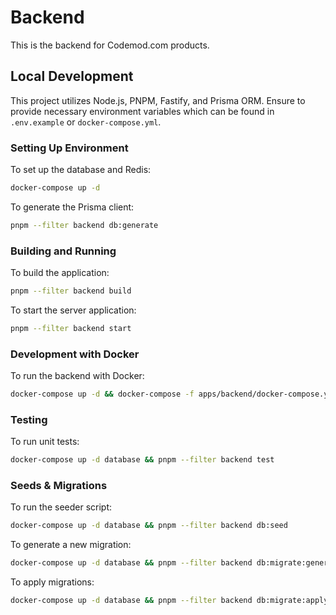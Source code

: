 # Backend

This is the backend for Codemod.com products.

## Local Development

This project utilizes Node.js, PNPM, Fastify, and Prisma ORM. Ensure to provide necessary environment variables which can be found in `.env.example` or `docker-compose.yml`.

### Setting Up Environment

To set up the database and Redis:

```bash
docker-compose up -d
```

To generate the Prisma client:

```bash
pnpm --filter backend db:generate
```

### Building and Running

To build the application:

```bash
pnpm --filter backend build
```

To start the server application:

```bash
pnpm --filter backend start
```

### Development with Docker

To run the backend with Docker:

```bash
docker-compose up -d && docker-compose -f apps/backend/docker-compose.yml up --build
```

### Testing

To run unit tests:

```bash
docker-compose up -d database && pnpm --filter backend test
```

### Seeds & Migrations

To run the seeder script:

```bash
docker-compose up -d database && pnpm --filter backend db:seed
```
To generate a new migration:

```bash
docker-compose up -d database && pnpm --filter backend db:migrate:generate
```

To apply migrations:

```bash
docker-compose up -d database && pnpm --filter backend db:migrate:apply
```

